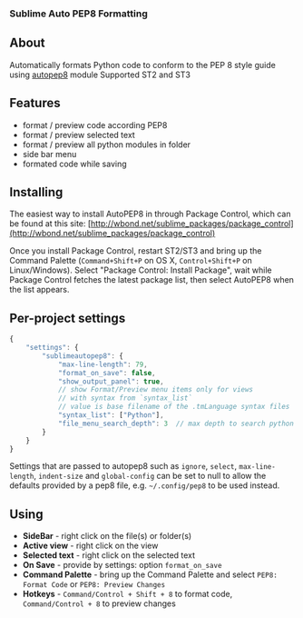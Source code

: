 ### Sublime Auto PEP8 Formatting

## About
Automatically formats Python code to conform to the PEP 8 style guide using [autopep8](https://github.com/hhatto/autopep8) module
Supported ST2 and ST3

## Features
+ format / preview code according PEP8
+ format / preview selected text
+ format / preview all python modules in folder
+ side bar menu
+ formated code while saving

## Installing
The easiest way to install AutoPEP8 in through Package Control, which can be found at this site: [http://wbond.net/sublime_packages/package_control](http://wbond.net/sublime_packages/package_control)

Once you install Package Control, restart ST2/ST3 and bring up the Command Palette (`Command+Shift+P` on OS X, `Control+Shift+P` on Linux/Windows). Select "Package Control: Install Package", wait while Package Control fetches the latest package list, then select AutoPEP8 when the list appears.

## Per-project settings
```javascript
{
    "settings": {
        "sublimeautopep8": {
            "max-line-length": 79,
            "format_on_save": false,
            "show_output_panel": true,
            // show Format/Preview menu items only for views
            // with syntax from `syntax_list`
            // value is base filename of the .tmLanguage syntax files
            "syntax_list": ["Python"],
            "file_menu_search_depth": 3  // max depth to search python files
        }
    }
}
```

Settings that are passed to autopep8 such as `ignore`, `select`, `max-line-length`, `indent-size` and `global-config` can be set to null to allow the defaults provided by a pep8 file, e.g. `~/.config/pep8` to be used instead.

## Using

+ **SideBar** - right click on the file(s) or folder(s)
+ **Active view** - right click on the view
+ **Selected text** - right click on the selected text
+ **On Save** - provide by settings: option `format_on_save`
+ **Command Palette** - bring up the Command Palette and select `PEP8: Format Code` or `PEP8: Preview Changes`
+ **Hotkeys** - `Command/Control + Shift + 8` to format code, `Command/Control + 8` to preview changes

